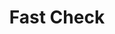 ---
title: Fast Check
slug: fast-check
updated-on: '2024-05-30T13:44:31.749Z'
created-on: '2024-05-30T13:41:46.671Z'
published-on: '2024-05-30T13:54:32.469Z'
f_city-state-2:
- cms/city/roseburg-or.md
- cms/city/ontario-or.md
- cms/city/myrtle-creek-or.md
- cms/city/coos-bay-or.md
- cms/city/grants-pass-or.md
- cms/city/newark-oh.md
- cms/city/apopka-fl.md
- cms/city/sanford-fl.md
- cms/city/clermont-fl.md
- cms/city/casselberry-fl.md
- cms/city/leesburg-fl.md
- cms/city/kissimmee-fl.md
- cms/city/winter-park-fl.md
- cms/city/ocoee-fl.md
f_locations:
- cms/payday-loan/fast-check-17850.md
- cms/payday-loan/fast-check-17851.md
- cms/payday-loan/fast-check-17852.md
- cms/payday-loan/fast-check-17853.md
- cms/payday-loan/fast-check-17854.md
- cms/payday-loan/fast-check-17855.md
- cms/payday-loan/fast-check-17856.md
- cms/payday-loan/fast-check-17857.md
- cms/payday-loan/fast-check-17858.md
- cms/payday-loan/fast-check-17859.md
- cms/payday-loan/fast-check-17860.md
- cms/payday-loan/fast-check-17861.md
- cms/payday-loan/fast-check-17862.md
- cms/payday-loan/fast-check-17863.md
- cms/payday-loan/fast-check-17864.md
- cms/payday-loan/fast-check-17865.md
- cms/payday-loan/fast-check-17866.md
- cms/payday-loan/fast-check-17867.md
- cms/payday-loan/fast-check-17868.md
f_states:
- cms/state/oregon.md
- cms/state/ohio.md
- cms/state/florida.md
layout: '[company].html'
tags: company
---